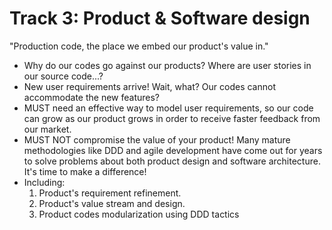 # Track 3: Product & Software design

"Production code, the place we embed our product's value in."

- Why do our codes go against our products? Where are user stories in our source code...?
- New user requirements arrive! Wait, what? Our codes cannot accommodate the new features?
- MUST need an effective way to model user requirements, so our code can grow as our product grows in order to receive faster feedback from our market.
- MUST NOT compromise the value of your product! Many mature methodologies like DDD and agile development have come out for years to solve problems about both product design and software architecture. It's time to make a difference!
- Including:
  1. Product's requirement refinement.
  2. Product's value stream and design.
  3. Product codes modularization using DDD tactics
